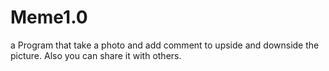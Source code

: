 # Meme1.0
a Program that take a photo and add comment to upside and downside the picture.  Also you can share it with others.
